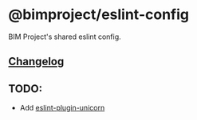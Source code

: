 # @bimproject/eslint-config
BIM Project's shared eslint config.

## [Changelog](./CHANGELOG.md)

## TODO:
- Add [eslint-plugin-unicorn](https://github.com/sindresorhus/eslint-plugin-unicorn)
